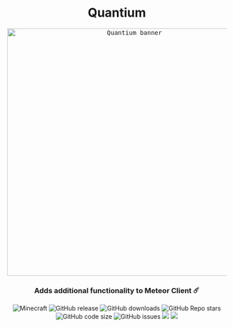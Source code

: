 <div align="center">
  <h1>Quantium</h1>
  <kbd>
    <img width="569" alt="Quantium banner" src="https://s151.convertio.me/p/csdx0AsJn59ZQLHPUEuU8A/5a26aa5a930c69e7e2921ea03844aa2f/QantiymPrev.gif">
  </kbd>
  <h3>Adds additional functionality to Meteor Client ☄️</h3>
  <img alt="Minecraft" src="https://img.shields.io/badge/Minecraft-1.19.2-ff00ff?logo=hackthebox&logoColor=white&style=flat-square">
  <img alt="GitHub release" src="https://img.shields.io/github/v/release/jabronyyy/Quantium-addon?color=d25eff&include_prereleases&style=flat-square">
  <img alt="GitHub downloads" src="https://img.shields.io/github/downloads/jabronyyy/Quantium-addon/total?color=9e81ff&logo=github&style=flat-square">
  <img alt="GitHub Repo stars" src="https://img.shields.io/github/stars/jabronyyy/Quantium-addon?color=5f99ff&logo=apachespark&logoColor=white&style=flat-square">
  <img alt="GitHub code size" src="https://img.shields.io/github/languages/code-size/jabronyyy/Quantium-addon?color=00aaff&style=flat-square">
  <img alt="GitHub issues" src="https://img.shields.io/github/issues/jabronyyy/Quantium-addon?color=00b7ff&style=flat-square">
  <img src="https://img.shields.io/static/v1?label=Tacos&message=Tasty&color=00c8ff&style=flat-square">
<a href="https://discord.gg/QyEzReq4u2"><img src="https://invidget.switchblade.xyz/QyEzReq4u2"></a>
</div>
